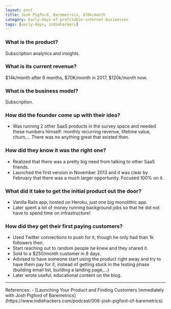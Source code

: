 ```yaml
---
layout: post
title: Josh Pigford, Baremetrics, $70k/month
category: Early-days-of-profitable-internet-businesses
tags: [early-days, indiehackers]
---
```


### What is the product?

Subscription analytics and insights.

### What is its current revenue?

$14k/month after 6 months, $70K/month in 2017, $120k/month now.

### What is the business model?

Subscription.

### How did the founder come up with their idea?

- Was running 2 other SaaS products in the survey space and needed these
  numbers himself: monthly recurring revenue, lifetime value, churn,... There
  was no anything great that existed then.

### How did they know it was the right one?

- Realized that there was a pretty big need from talking to other SaaS friends.
- Launched the first version in November 2013 and it was clear by February that
  there was a much larger opportunity. Focused 100% on it.

### What did it take to get the initial product out the door?

- Vanilla Rails app, hosted on Heroku, just one big monolithic app.
- Later spent a lot of money running background jobs so that he did not have to
  spend time on infrastructure!

### How did they get their first paying customers?

- Used Twitter connections to push for it, though he only had than 1k followers
  then.
- Start reaching out to random people he knew and they shared it.
- Sold to a $250/month customer in 8 days.
- Advised to have someone start using the product right away and try to have them
  pay for it, instead of getting stuck in the testing phase (building email list,
  building a landing page,...)
- Later wrote useful, educational content on the blog.

<hr>
References:
- [Launching Your Product and Finding Customers Immediately with Josh Pigford of Baremetrics](https://www.indiehackers.com/podcast/006-josh-pigford-of-baremetrics)
